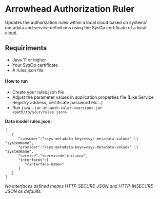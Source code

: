 # Arrowhead Authorization Ruler

Updates the authorization rules within a local cloud based on systems' metadata and service definitions using the SysOp certificate of a local cloud.

## Requiriments

- Java 11 or higher
- Your SysOp certificate
- A rules.json file

#### How to run 

- Create your rules.json file
- Adjust the parameter values in application.properties file (Like Service Registry address, certificate password etc...)
- Run `java -jar ah-auth-ruler-<version>.jar <path/to/your/rules.json>`

**Data model rules.json:**

```
[
   {
      "consumer":"<sys-metadata-key>=<sys-metadata-value>" || "systemName",
      "provider":"<sys-metadata-key>=<sys-metadata-value>" || "systemName",
      "service":"<servicedefinition>",
      "interfaces":[
         "<interface-name>"
      ]
   }
]
```
_No interfaces defined means HTTP-SECURE-JSON and HTTP-INSECURE-JSON as defaults._
